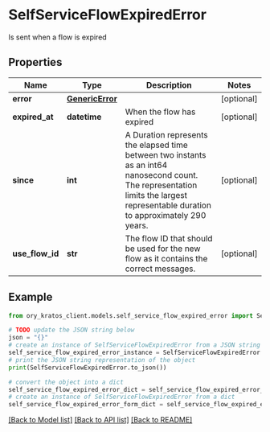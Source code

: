 # SelfServiceFlowExpiredError

Is sent when a flow is expired

## Properties

Name | Type | Description | Notes
------------ | ------------- | ------------- | -------------
**error** | [**GenericError**](GenericError.md) |  | [optional] 
**expired_at** | **datetime** | When the flow has expired | [optional] 
**since** | **int** | A Duration represents the elapsed time between two instants as an int64 nanosecond count. The representation limits the largest representable duration to approximately 290 years. | [optional] 
**use_flow_id** | **str** | The flow ID that should be used for the new flow as it contains the correct messages. | [optional] 

## Example

```python
from ory_kratos_client.models.self_service_flow_expired_error import SelfServiceFlowExpiredError

# TODO update the JSON string below
json = "{}"
# create an instance of SelfServiceFlowExpiredError from a JSON string
self_service_flow_expired_error_instance = SelfServiceFlowExpiredError.from_json(json)
# print the JSON string representation of the object
print(SelfServiceFlowExpiredError.to_json())

# convert the object into a dict
self_service_flow_expired_error_dict = self_service_flow_expired_error_instance.to_dict()
# create an instance of SelfServiceFlowExpiredError from a dict
self_service_flow_expired_error_form_dict = self_service_flow_expired_error.from_dict(self_service_flow_expired_error_dict)
```
[[Back to Model list]](../README.md#documentation-for-models) [[Back to API list]](../README.md#documentation-for-api-endpoints) [[Back to README]](../README.md)


